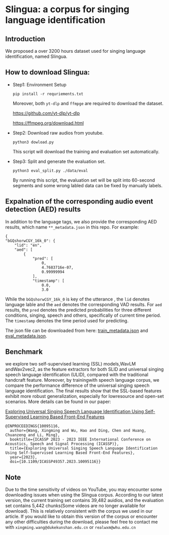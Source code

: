 # Slingua: a corpus for singing language identification
## Introduction
We proposed a over 3200 hours dataset used for singing language identification, named Slingua.


## How to download Slingua:
- Step1: Environment Setup

    ```
    pip install -r requriements.txt
    ```

    Moreover, both `yt-dlp` and `ffmpge` are required to download the dataset.

    https://github.com/yt-dlp/yt-dlp

    https://ffmpeg.org/download.html


- Step2: Download raw audios from youtube.
    ```
    python3 dowload.py
    ```
    This script will download the training and evaluation set automatically.

- Step3: Split and generate the evaluation set.
    ```
    python3 eval_split.py ./data/eval
    ```
    By running this script, the evaluation set will be split into 60-second segments and some wrong labled data can be fixed by manually labels.

##  Expalnation of the corresponding audio event detection (AED) results
    
In addition to the language tags, we also provide the corresponding AED results, which name `**_metadata.json` in this repo.
For example:
```
{
"bGQshorwCGY_16k_0": {
    "lid": "en",
    "aed": [
        {
            "pred": [
                0,
                4.7683716e-07,
                0.99999994
            ],
            "timestamp": [
                0.0,
                3.0
```
While the `bGQshorwCGY_16k_0` is key of the utterance , the `lid` denotes language lable and the `aed` denotes the corresponding VAD results.
For `aed` results, the `pred` denotes the predicted probabilities for three different conditions, singing, speech and others, specifically of current time period. The `timestamp` denotes the time period used for predicting.

The json file can be downloaded from here:
[train_metadata.json](https://drive.google.com/file/d/1h-HeXupaF2ZPNGClaak3CZ9BWcCs3psb/view?usp=sharing)
and
[eval_metadata.json](https://drive.google.com/file/d/1MK-IebA8pD6ANxoVgAw7msHXpaSuerDD/view?usp=sharing).

## Benchmark
we explore two self-supervised learning (SSL) models,WavLM andWav2vec2, as the feature extractors for both SLID and universal singing speech language identification (ULID), compared with the traditional handcraft feature. Moreover, by trainingwith speech language corpus, we compare the performance difference of the universal singing speech language identification. The final results show that the SSL-based features exhibit more robust generalization, especially for lowresource and open-set scenarios. More details can be found in our paper:

[Exploring Universal Singing Speech Language Identification Using Self-Supervised Learning Based Front-End Features](https://ieeexplore.ieee.org/document/10095116)
```
@INPROCEEDINGS{10095116,
  author={Wang, Xingming and Wu, Hao and Ding, Chen and Huang, Chuanzeng and Li, Ming},
  booktitle={ICASSP 2023 - 2023 IEEE International Conference on Acoustics, Speech and Signal Processing (ICASSP)}, 
  title={Exploring Universal Singing Speech Language Identification Using Self-Supervised Learning Based Front-End Features}, 
  year={2023},
  doi={10.1109/ICASSP49357.2023.10095116}}
```

## Note
Due to the time sensitivity of videos on YouTube, you may encounter some downloading issues when using the Slingua corpus. According to our latest version, the current training set contains 39,482 auidios, and the evaluation set contains 5,442 chunks(Some videos are no longer available for download). This is relatively consistent with the corpus we used in our article. If you would like to obtain this version of the corpus or encounter any other difficulties during the download, please feel free to contact me with `xingming.wang@dukekunshan.edu.cn` or `realwxm@whu.edu.cn`



